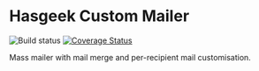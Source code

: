 # Hasgeek Custom Mailer

![Build status](https://secure.travis-ci.org/hasgeek/hasmail.png)
[![Coverage Status](https://coveralls.io/repos/hasgeek/hasmail/badge.png?branch=master)](https://coveralls.io/r/hasgeek/hasmail?branch=master)

Mass mailer with mail merge and per-recipient mail customisation.
